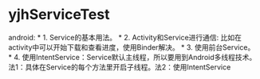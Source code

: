 # yjhServiceTest
android: * 1. Service的基本用法。 * 2. Activity和Service进行通信: 比如在activity中可以开始下载和查看进度，使用Binder解决。 * 3. 使用前台Service。 * 4. 使用IntentService：Service默认主线程，所以要用到Android多线程技术。法1：具体在Service的每个方法里开启子线程。法2：使用IntentService
